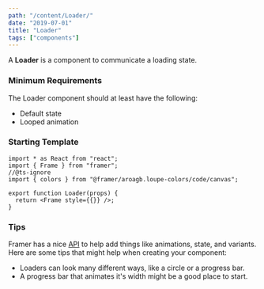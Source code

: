 ```yaml
---
path: "/content/Loader/"
date: "2019-07-01"
title: "Loader"
tags: ["components"]
---
```


A **Loader** is a component to communicate a loading state.

### Minimum Requirements

The Loader component should at least have the following:

- Default state
- Looped animation

### Starting Template

```tsx
import * as React from "react";
import { Frame } from "framer";
//@ts-ignore
import { colors } from "@framer/aroagb.loupe-colors/code/canvas";

export function Loader(props) {
  return <Frame style={{}} />;
}
```

### Tips

Framer has a nice [API](https://www.framer.com/api/) to help add things like animations, state, and variants. Here are some tips that might help when creating your component:

- Loaders can look many different ways, like a circle or a progress bar.
- A progress bar that animates it's width might be a good place to start.
